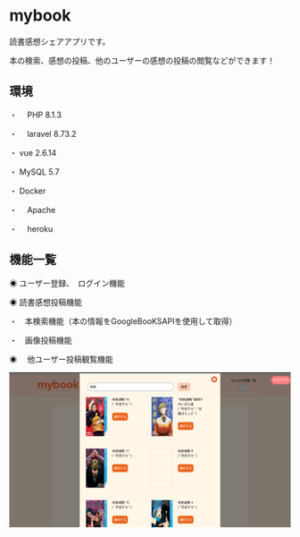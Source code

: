 # mybook

読書感想シェアアプリです。

本の検索、感想の投稿、他のユーザーの感想の投稿の閲覧などができます！

## 環境

・　 PHP 8.1.3

・　 laravel 8.73.2

・   vue 2.6.14

・   MySQL 5.7

・   Docker

・　 Apache

・　 heroku


## 機能一覧

◉ ユーザー登録、　ログイン機能

◉ 読書感想投稿機能
  
  ・　本検索機能（本の情報をGoogleBooKSAPIを使用して取得）
  
  ・　画像投稿機能
  
◉ 　他ユーザー投稿観覧機能

![サンプル画像](./mybook-search-img.png)



